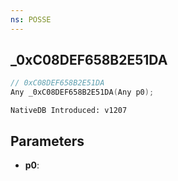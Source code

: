 ```yaml
---
ns: POSSE
---
```

## _0xC08DEF658B2E51DA

```c
// 0xC08DEF658B2E51DA
Any _0xC08DEF658B2E51DA(Any p0);
```

```
NativeDB Introduced: v1207
```

## Parameters
* **p0**:
